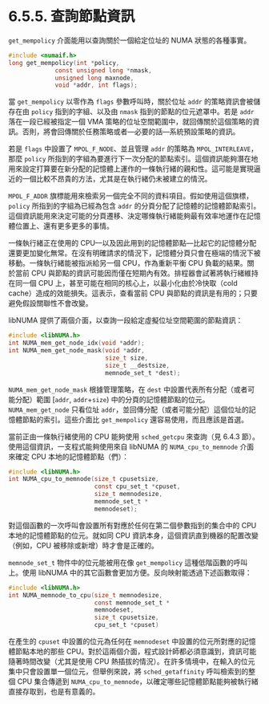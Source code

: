 # 6.5.5. 查詢節點資訊

`get_mempolicy` 介面能用以查詢關於一個給定位址的 NUMA 狀態的各種事實。

```c
#include <numaif.h>
long get_mempolicy(int *policy,
             const unsigned long *nmask,
             unsigned long maxnode,
             void *addr, int flags);
```

當 `get_mempolicy` 以零作為 `flags` 參數呼叫時，關於位址 `addr` 的策略資訊會被儲存在由 `policy` 指到的字組、以及由 `nmask` 指到的節點的位元遮罩中。若是 `addr` 落在一段已經被指定一個 VMA 策略的位址空間範圍中，就回傳關於這個策略的資訊。否則，將會回傳關於任務策略或者––必要的話––系統預設策略的資訊。

若是 `flags` 中設置了 `MPOL_F_NODE`、並且管理 `addr` 的策略為 `MPOL_INTERLEAVE`，那麼 `policy` 所指到的字組為要進行下一次分配的節點索引。這個資訊能夠潛在地用來設定打算要在新分配的記憶體上運作的一條執行緒的親和性。這可能是實現逼近的一個比較不昂貴的方法，尤其是在執行緒仍未被建立的情況。

`MPOL_F_ADDR` 旗標能用來檢索另一個完全不同的資料項目。假如使用這個旗標，`policy` 所指到的字組為已經為包含 `addr` 的分頁分配了記憶體的記憶體節點索引。這個資訊能用來決定可能的分頁遷移、決定哪條執行緒能夠最有效率地運作在記憶體位置上、還有更多更多的事情。

一條執行緒正在使用的 CPU––以及因此用到的記憶體節點––比起它的記憶體分配還要更加變化無常。在沒有明確請求的情況下，記憶體分頁只會在極端的情況下被移動。一條執行緒能被指派給另一個 CPU，作為重新平衡 CPU 負載的結果。關於當前 CPU 與節點的資訊可能因而僅在短期內有效。排程器會試著將執行緒維持在同一個 CPU 上，甚至可能在相同的核心上，以最小化由於冷快取（cold cache）造成的效能損失。這表示，查看當前 CPU 與節點的資訊是有用的；只要避免假設關聯性不會改變。

libNUMA 提供了兩個介面，以查詢一段給定虛擬位址空間範圍的節點資訊：

```c
#include <libNUMA.h>
int NUMA_mem_get_node_idx(void *addr);
int NUMA_mem_get_node_mask(void *addr,
                           size_t size,
                           size_t __destsize,
                           memnode_set_t *dest);
```

`NUMA_mem_get_node_mask` 根據管理策略，在 `dest` 中設置代表所有分配（或者可能分配）範圍 [`addr`, `addr`+`size`) 中的分頁的記憶體節點的位元。`NUMA_mem_get_node` 只看位址 `addr`，並回傳分配（或者可能分配）這個位址的記憶體節點的索引。這些介面比 `get_mempolicy` 還容易使用，而且應該是首選。

當前正由一條執行緒使用的 CPU 能夠使用 `sched_getcpu` 來查詢（見 6.4.3 節）。使用這個資訊，一支程式能夠使用來自 libNUMA 的 `NUMA_cpu_to_memnode` 介面來確定 CPU 本地的記憶體節點（們）：

```c
#include <libNUMA.h>
int NUMA_cpu_to_memnode(size_t cpusetsize,
                        const cpu_set_t *cpuset,
                        size_t memnodesize,
                        memnode_set_t *
                        memnodeset);
```

對這個函數的一次呼叫會設置所有對應於任何在第二個參數指到的集合中的 CPU 本地的記憶體節點的位元。就如同 CPU 資訊本身，這個資訊直到機器的配置改變（例如，CPU 被移除或新增）時才會是正確的。

`memnode_set_t` 物件中的位元能被用在像 `get_mempolicy` 這種低階函數的呼叫上。使用 libNUMA 中的其它函數會更加方便。反向映射能透過下述函數取得：

```c
#include <libNUMA.h>
int NUMA_memnode_to_cpu(size_t memnodesize,
                        const memnode_set_t *
                        memnodeset,
                        size_t cpusetsize,
                        cpu_set_t *cpuset)
```

在產生的 `cpuset` 中設置的位元為任何在 `memnodeset` 中設置的位元所對應的記憶體節點本地的那些 CPU。對於這兩個介面，程式設計師都必須意識到，資訊可能隨著時間改變（尤其是使用 CPU 熱插拔的情況）。在許多情境中，在輸入的位元集中只會設置單一個位元，但舉例來說，將 `sched_getaffinity` 呼叫檢索到的整個 CPU 集合傳遞到 `NUMA_cpu_to_memnode`，以確定哪些記憶體節點能夠被執行緒直接存取到，也是有意義的。

